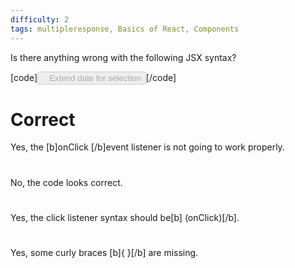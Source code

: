 ```yaml
---
difficulty: 2
tags: multipleresponse, Basics of React, Components
---
```


Is there anything wrong with the following JSX syntax?


[code]<button onClick={extendDate()} disabled={selection.isEmpty()}>
    Extend date for selection
</button>[/code]

# Correct

Yes, the [b]onClick [/b]event listener is not going to work properly.

#

No, the code looks correct.

#

Yes, the click listener syntax should be[b] (onClick)[/b].

#

Yes, some curly braces [b]{ }[/b] are missing.

